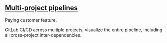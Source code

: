 ## [Multi-project pipelines](https://docs.gitlab.com/ee/ci/multi_project_pipelines.html)

Paying customer feature.  

GitLab CI/CD across multiple projects, visualize the entire pipeline, including all cross-project inter-dependencies.  
